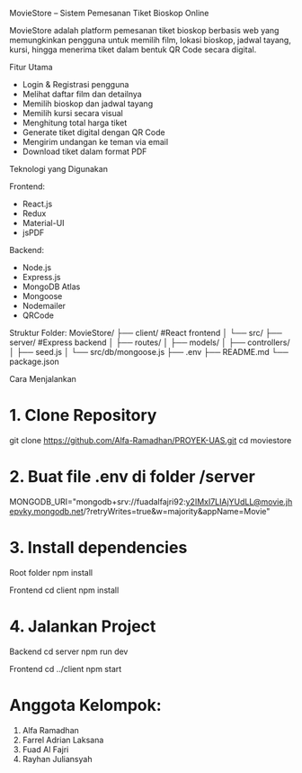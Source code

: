 MovieStore – Sistem Pemesanan Tiket Bioskop Online

MovieStore adalah platform pemesanan tiket bioskop berbasis web yang memungkinkan pengguna untuk memilih film, lokasi bioskop, jadwal tayang, kursi, hingga menerima tiket dalam bentuk QR Code secara digital.

Fitur Utama

- Login & Registrasi pengguna
- Melihat daftar film dan detailnya
- Memilih bioskop dan jadwal tayang
- Memilih kursi secara visual
- Menghitung total harga tiket
- Generate tiket digital dengan QR Code
- Mengirim undangan ke teman via email
- Download tiket dalam format PDF

Teknologi yang Digunakan

Frontend:
- React.js
- Redux
- Material-UI
- jsPDF

Backend:
- Node.js
- Express.js
- MongoDB Atlas
- Mongoose
- Nodemailer
- QRCode

Struktur Folder:
MovieStore/
├── client/    #React frontend
│ └── src/
├── server/    #Express backend
│ ├── routes/
│ ├── models/
│ ├── controllers/
│ ├── seed.js
│ └── src/db/mongoose.js
├── .env
├── README.md
└── package.json


Cara Menjalankan

# 1. Clone Repository
git clone https://github.com/Alfa-Ramadhan/PROYEK-UAS.git
cd moviestore


# 2. Buat file .env di folder /server
MONGODB_URI="mongodb+srv://fuadalfajri92:y2IMxI7LIAjYUdLL@movie.jhepvky.mongodb.net/?retryWrites=true&w=majority&appName=Movie"


# 3. Install dependencies
Root folder
npm install


Frontend
cd client
npm install


# 4. Jalankan Project
Backend
cd server
npm run dev

Frontend
cd ../client
npm start


# Anggota Kelompok:
1. Alfa Ramadhan
2. Farrel Adrian Laksana
3. Fuad Al Fajri
4. Rayhan Juliansyah
